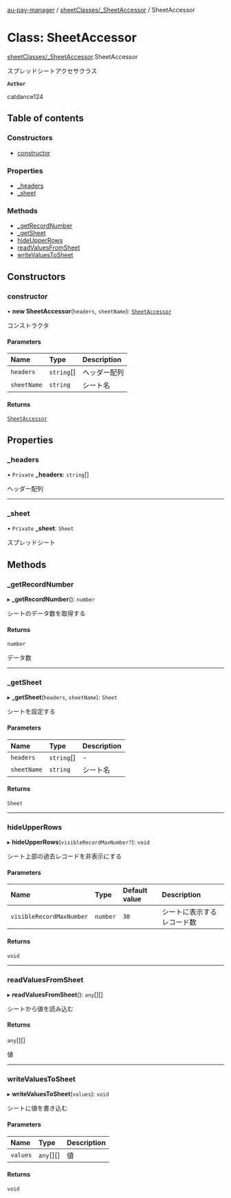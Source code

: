 [au-pay-manager](../README.md) / [sheetClasses/\_SheetAccessor](../modules/sheetClasses__SheetAccessor.md) / SheetAccessor

# Class: SheetAccessor

[sheetClasses/\_SheetAccessor](../modules/sheetClasses__SheetAccessor.md).SheetAccessor

スプレッドシートアクセサクラス

**`Author`**

catdance124

## Table of contents

### Constructors

- [constructor](sheetClasses__SheetAccessor.SheetAccessor.md#constructor)

### Properties

- [\_headers](sheetClasses__SheetAccessor.SheetAccessor.md#_headers)
- [\_sheet](sheetClasses__SheetAccessor.SheetAccessor.md#_sheet)

### Methods

- [\_getRecordNumber](sheetClasses__SheetAccessor.SheetAccessor.md#_getrecordnumber)
- [\_getSheet](sheetClasses__SheetAccessor.SheetAccessor.md#_getsheet)
- [hideUpperRows](sheetClasses__SheetAccessor.SheetAccessor.md#hideupperrows)
- [readValuesFromSheet](sheetClasses__SheetAccessor.SheetAccessor.md#readvaluesfromsheet)
- [writeValuesToSheet](sheetClasses__SheetAccessor.SheetAccessor.md#writevaluestosheet)

## Constructors

### constructor

• **new SheetAccessor**(`headers`, `sheetName`): [`SheetAccessor`](sheetClasses__SheetAccessor.SheetAccessor.md)

コンストラクタ

#### Parameters

| Name | Type | Description |
| :------ | :------ | :------ |
| `headers` | `string`[] | ヘッダー配列 |
| `sheetName` | `string` | シート名 |

#### Returns

[`SheetAccessor`](sheetClasses__SheetAccessor.SheetAccessor.md)

## Properties

### \_headers

• `Private` **\_headers**: `string`[]

ヘッダー配列

___

### \_sheet

• `Private` **\_sheet**: `Sheet`

スプレッドシート

## Methods

### \_getRecordNumber

▸ **_getRecordNumber**(): `number`

シートのデータ数を取得する

#### Returns

`number`

データ数

___

### \_getSheet

▸ **_getSheet**(`headers`, `sheetName`): `Sheet`

シートを設定する

#### Parameters

| Name | Type | Description |
| :------ | :------ | :------ |
| `headers` | `string`[] | - |
| `sheetName` | `string` | シート名 |

#### Returns

`Sheet`

___

### hideUpperRows

▸ **hideUpperRows**(`visibleRecordMaxNumber?`): `void`

シート上部の過去レコードを非表示にする

#### Parameters

| Name | Type | Default value | Description |
| :------ | :------ | :------ | :------ |
| `visibleRecordMaxNumber` | `number` | `30` | シートに表示するレコード数 |

#### Returns

`void`

___

### readValuesFromSheet

▸ **readValuesFromSheet**(): `any`[][]

シートから値を読み込む

#### Returns

`any`[][]

値

___

### writeValuesToSheet

▸ **writeValuesToSheet**(`values`): `void`

シートに値を書き込む

#### Parameters

| Name | Type | Description |
| :------ | :------ | :------ |
| `values` | `any`[][] | 値 |

#### Returns

`void`
